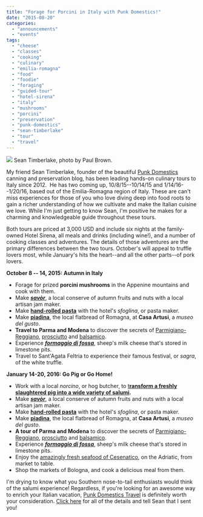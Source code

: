 ```yaml
---
title: "Forage for Porcini in Italy with Punk Domestics!"
date: "2015-08-20"
categories:
  - "announcements"
  - "events"
tags:
  - "cheese"
  - "classes"
  - "cooking"
  - "culinary"
  - "emilia-romagna"
  - "food"
  - "foodie"
  - "foraging"
  - "guided-tour"
  - "hotel-sirena"
  - "italy"
  - "mushrooms"
  - "porcini"
  - "preservation"
  - "punk-domestics"
  - "sean-timberlake"
  - "tour"
  - "travel"
---
```





<div class="caption">

[![](http://cdn.punkdomestics.com/sites/default/files/u7/SeanTimberlake)](http://www.punkdomestics.com) Sean Timberlake, photo by Paul Brown.</div>


My friend Sean Timberlake, founder of the beautiful [Punk Domestics](http://www.punkdomestics.com/) canning and preservation blog, has been leading hands-on culinary tours to Italy since 2012.  He has two coming up, 10/8/15--10/14/15 and 1/14/16--1/20/16, based out of the Emilia-Romagna region of Italy. These are can't miss experiences for those of you who love diving deep into food roots to gain a richer understanding of how we cultivate and make the Italian cuisine we love. While I'm just getting to know Sean, I'm positive he makes for a charming and knowledgeable guide throughout these tours.

Both tours are priced at 3,000 USD and include six nights at the family-owned Hotel Sirena, all meals and drinks (including wine!), and a number of cooking classes and adventures. The details of those adventures are the primary differences between the two tours. October's will appeal to truffle lovers most, while January's hits the heart--and all the other parts--of pork lovers.

**October 8 -- 14, 2015: Autumn in Italy**

- Forage for prized **porcini mushrooms** in the Appenine mountains and cook with them.
- Make _**[savòr](http://www.punkdomestics.com/category/tags/savor)**_, a local conserve of autumn fruits and nuts with a local artisan jam maker.
- Make **[hand-rolled pasta](http://www.punkdomestics.com/content/making-pasta-nonna-fernanda-and-la-sfogliena)** with the hotel's _sfoglina_, or pasta maker.
- Make **[piadina](http://www.punkdomestics.com/content/piadina)**, the local flatbread of Romagna, at **Casa Artusi**, a _museo del gusto_.
- **Travel to Parma and Modena** to discover the secrets of [Parmigiano-Reggiano](http://www.punkdomestics.com/content/parma-and-modena-parmigiano-reggiano), [prosciutto](http://www.punkdomestics.com/content/parma-and-modena-prosciutto-di-parma) and [balsamico](http://www.punkdomestics.com/content/parma-and-modena-aceto-balsamico).
- Experience _**[formaggio di fossa](http://www.punkdomestics.com/content/formaggio-di-fossa)**_, sheep's milk cheese that's stored in limestone pits.
- Travel to Sant'Agata Feltria to experience their famous festival, or _sagra_, of the white truffle.

**January 14-20, 2016: Go Pig or Go Home!**

- Work with a local _norcino_, or hog butcher, to [t**ransform a freshly slaughtered pig into a wide variety of salumi**](http://www.punkdomestics.com/content/big-pig-day)**.**
- Make _**[savòr](http://www.punkdomestics.com/category/tags/savor)**_, a local conserve of autumn fruits and nuts with a local artisan jam maker.
- Make **[hand-rolled pasta](http://www.punkdomestics.com/content/making-pasta-nonna-fernanda-and-la-sfogliena)** with the hotel's _sfoglina_, or pasta maker.
- Make **[piadina](http://www.punkdomestics.com/content/piadina)**, the local flatbread of Romagna, at **Casa Artusi**, a _museo del gusto_.
- **A tour of Parma and Modena** to discover the secrets of [Parmigiano-Reggiano](http://www.punkdomestics.com/content/parma-and-modena-parmigiano-reggiano), [prosciutto](http://www.punkdomestics.com/content/parma-and-modena-prosciutto-di-parma) and [balsamico](http://www.punkdomestics.com/content/parma-and-modena-aceto-balsamico).
- Experience _**[formaggio di fossa](http://www.punkdomestics.com/content/formaggio-di-fossa)**_, sheep's milk cheese that's stored in limestone pits.
- Enjoy the [amazingly fresh seafood of Cesenatico](http://www.punkdomestics.com/content/fish-fish-delish), on the Adriatic, from market to table.
- Shop the markets of Bologna, and cook a delicious meal from them.

I'm drying to know what you Southern nose-to-tail enthusiasts would think of the salumi experience! Regardless, if you're looking for an awesome way to enrich your Italian vacation, [Punk Domestics Travel](http://www.punkdomestics/travel) is definitely worth your consideration. [Click here](http://www.punkdomestics.com/travel) for all of the details and tell Sean that I sent you!
